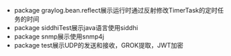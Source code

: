 - package graylog.bean.reflect展示运行时通过反射修改TimerTask的定时任务的时间
- package siddhiTest展示java语言使用siddhi
- package snmp展示使用snmp4j
- package test展示UDP的发送和接收，GROK提取，JWT加密
